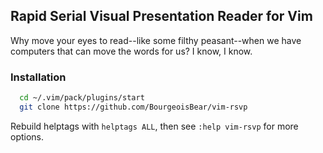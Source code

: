 ## Rapid Serial Visual Presentation Reader for Vim

Why move your eyes to read--like some filthy peasant--when we have
computers that can move the words for us?  I know, I know.

### Installation

```sh
  cd ~/.vim/pack/plugins/start
  git clone https://github.com/BourgeoisBear/vim-rsvp
```

Rebuild helptags with `helptags ALL`, then see `:help vim-rsvp` for more options.
